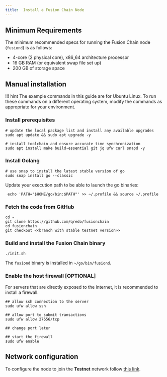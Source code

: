 ```yaml
---
title:  Install a Fusion Chain Node
---
```



## Minimum Requirements
The minimum recommended specs for running the Fusion Chain node (`fusiond`) is as follows:

- 4-core (2 physical core), x86_64 architecture processor
- 16 GB RAM (or equivalent swap file set up)
- 200 GB of storage space


## Manual installation 

!!! hint
    The example commands in this guide are for Ubuntu Linux. To run these commands on a different operating system, modify the commands as appropriate for your environment.

### Install prerequisites

```shell
# update the local package list and install any available upgrades
sudo apt update && sudo apt upgrade -y

# install toolchain and ensure accurate time synchronization
sudo apt install make build-essential git jq ufw curl snapd -y
```

### Install Golang

```shell
# use snap to install the latest stable version of go
sudo snap install go --classic
```

Update your execution path to be able to launch the go binaries:

```shell
 echo 'PATH="$HOME/go/bin:$PATH"' >> ~/.profile && source ~/.profile
```

### Fetch the code from GitHub

```shell
cd ~
git clone https://github.com/qredo/fusionchain
cd fusionchain
git checkout <<branch with stable testnet version>>
```

### Build and install the Fusion Chain binary

```shell
./init.sh
```

<!-- Beware that dependencies to Qredo's GitLab exist. Ensure a connection exists  -->

The `fusiond` binary is installed in `~/go/bin/fusiond`.

### Enable the host firewall [OPTIONAL]

For servers that are directly exposed to the internet, it is recommended to install a firewall.

```shell
## allow ssh connection to the server
sudo ufw allow ssh

## allow port to submit transactions
sudo ufw allow 27656/tcp

## change port later

## start the firewall
sudo ufw enable
```


## Network configuration 

To configure the node to join the **Testnet** network follow [this link](./testnet.md).
